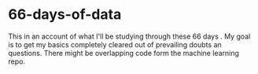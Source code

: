 # 66-days-of-data
This in an account of what I'll be studying through these 66 days . My goal is to get my basics completely cleared out of prevailing doubts an questions. There might be overlapping code form the machine learning repo. 
